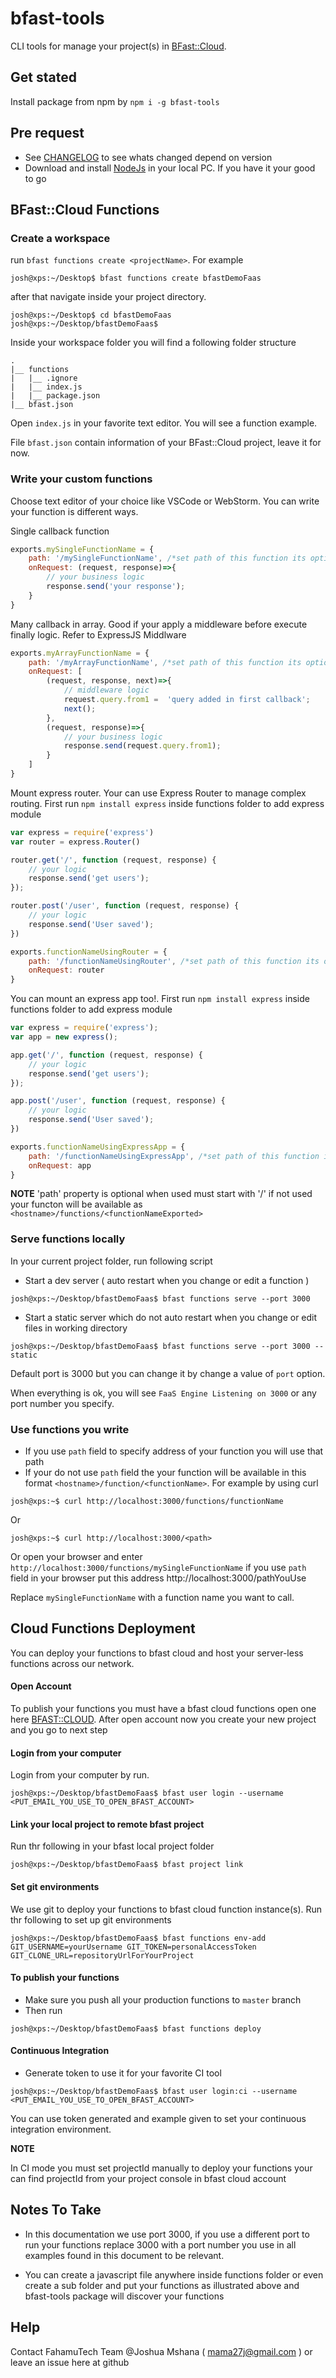 # bfast-tools
CLI tools for manage your project(s) in [BFast::Cloud](https://cloud.bfast.fahamutech.com).

## Get stated
Install package from npm by `npm i -g bfast-tools`

## Pre request
* See [CHANGELOG](CHANGELOG.md) to see whats changed depend on version
* Download and install [NodeJs](https://nodejs.org/en/download/) in your local PC. If you have it your good to go

## BFast::Cloud Functions

### Create a workspace

run `bfast functions create <projectName>`. For example 
```shell script
josh@xps:~/Desktop$ bfast functions create bfastDemoFaas
```

after that navigate inside your project directory. 
```shell script
josh@xps:~/Desktop$ cd bfastDemoFaas
josh@xps:~/Desktop/bfastDemoFaas$ 
```

Inside your workspace folder you will find a following folder structure

```
.
|__ functions
|   |__ .ignore
|   |__ index.js
|   |__ package.json
|__ bfast.json
```

Open `index.js` in your favorite text editor. You will see a function example.

File `bfast.json` contain information of your BFast::Cloud project, leave it for now.

### Write your custom functions

Choose text editor of your choice like VSCode or WebStorm. You can write your function is different ways. 

Single callback function

```javascript
exports.mySingleFunctionName = {
    path: '/mySingleFunctionName', /*set path of this function its optional property*/
    onRequest: (request, response)=>{
        // your business logic
        response.send('your response');
    }
}
```

Many callback in array. Good if your apply a middleware before execute finally logic. Refer to ExpressJS Middlware
```javascript
exports.myArrayFunctionName = {
    path: '/myArrayFunctionName', /*set path of this function its optional property*/
    onRequest: [
        (request, response, next)=>{
            // middleware logic
            request.query.from1 =  'query added in first callback';
            next();
        },
        (request, response)=>{
            // your business logic
            response.send(request.query.from1);
        }
    ]
}
```

Mount express router. Your can use Express Router to manage complex routing. First run `npm install express` inside functions folder to add express module

```javascript
var express = require('express')
var router = express.Router()

router.get('/', function (request, response) {
    // your logic
    response.send('get users');
});

router.post('/user', function (request, response) {
    // your logic
    response.send('User saved');
})

exports.functionNameUsingRouter = {
    path: '/functionNameUsingRouter', /*set path of this function its optional property*/
    onRequest: router
}
```

You can mount an express app too!. First run `npm install express` inside functions folder to add express module

```javascript
var express = require('express');
var app = new express();

app.get('/', function (request, response) {
    // your logic
    response.send('get users');
});

app.post('/user', function (request, response) {
    // your logic
    response.send('User saved');
})

exports.functionNameUsingExpressApp = {
    path: '/functionNameUsingExpressApp', /*set path of this function its optional property*/
    onRequest: app
}
```

**NOTE**
'path' property is optional when used must start with '/' if not used your functon 
will be available as `<hostname>/functions/<functionNameExported>`

### Serve functions locally

In your current project folder, run following script

* Start a dev server ( auto restart when you change or edit a function )
```shell script
josh@xps:~/Desktop/bfastDemoFaas$ bfast functions serve --port 3000
```

* Start a static server which do not auto restart when you change or edit files in working directory
```shell script
josh@xps:~/Desktop/bfastDemoFaas$ bfast functions serve --port 3000 --static
```

Default port is 3000 but you can change it by change a value of `port` option.

When everything is ok, you will see `FaaS Engine Listening on 3000` or any port number you specify.

### Use functions you write

* If you use `path` field to specify address of your function you will use that path
* If your do not use `path` field the your function will be available in this format 
`<hostname>/function/<functionName>`. For example by using curl
```shell script
josh@xps:~$ curl http://localhost:3000/functions/functionName
```
Or
```shell script
josh@xps:~$ curl http://localhost:3000/<path>
```

Or open your browser and enter `http://localhost:3000/functions/mySingleFunctionName` if you use `path` field 
in your browser put this address http://localhost:3000/pathYouUse

Replace `mySingleFunctionName` with a function name you want to call.


## Cloud Functions Deployment

You can deploy your functions to bfast cloud and host your server-less functions across our network.

#### Open Account
To publish your functions you must have a bfast cloud functions open one here [BFAST::CLOUD](http://bfast.fahamutech.com). 
After open account now you create your new project and you go to next step

#### Login from your computer
Login from your computer by run.
```shell script
josh@xps:~/Desktop/bfastDemoFaas$ bfast user login --username <PUT_EMAIL_YOU_USE_TO_OPEN_BFAST_ACCOUNT>
```

#### Link your local project to remote bfast project
Run thr following in your bfast local project folder
```shell script
josh@xps:~/Desktop/bfastDemoFaas$ bfast project link
```

#### Set git environments

We use git to deploy your functions to bfast cloud function instance(s). Run thr following to set up git environments
```shell script
josh@xps:~/Desktop/bfastDemoFaas$ bfast functions env-add GIT_USERNAME=yourUsername GIT_TOKEN=personalAccessToken GIT_CLONE_URL=repositoryUrlForYourProject
```

#### To publish your functions
* Make sure you push all your production functions to `master` branch
* Then run
```shell script
josh@xps:~/Desktop/bfastDemoFaas$ bfast functions deploy
```

#### Continuous Integration

* Generate token to use it for your favorite CI tool

```shell script
josh@xps:~/Desktop/bfastDemoFaas$ bfast user login:ci --username <PUT_EMAIL_YOU_USE_TO_OPEN_BFAST_ACCOUNT>
```

You can use token generated and example given to set your continuous integration 
environment.

**NOTE**

In CI mode you must set projectId manually to deploy your functions your can find projectId from your project console 
in bfast cloud account


## Notes To Take

* In this documentation we use port 3000, if you use a different port to run your functions replace 3000 with a port number you use in all examples found in this document to be relevant.

* You can create a javascript file anywhere inside functions folder or even create a sub folder and put your functions as illustrated above and bfast-tools package will discover your functions

## Help

Contact FahamuTech Team @Joshua Mshana ( mama27j@gmail.com ) or leave an issue here at github
